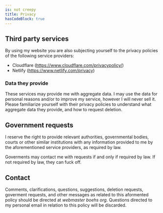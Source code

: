 ```yaml
---
is: not creepy
title: Privacy
hasCodeBlock: true
---
```


## Third party services

By using my website you are also subjecting yourself to the privacy policies of the following service providers:

- Cloudflare (https://www.cloudflare.com/privacypolicy/)
- Netlify (https://www.netlify.com/privacy)

### Data they provide

These services may provide me with aggregate data. I may use the data for personal reasons and/or to improve my service, however I will never sell it. Please familiarize yourself with their privacy policies to understand what aggregate data they provide, and how to request deletion.

## Government requests

I reserve the right to provide relevant authorities, governmental bodies, courts or other similar institutions with any information provided to me by the aforementioned service providers, as required by law.

Goverments may contact me with requests if and only if required by law. If not required by law, they can fuck off.

## Contact

Comments, clarifications, questions, suggestions, deletion requests, goverment requests, and other messages as related to this aformented policy should be directed at *webmaster boehs org*. Questions directed to my personal email in relation to this policy will be discarded.
